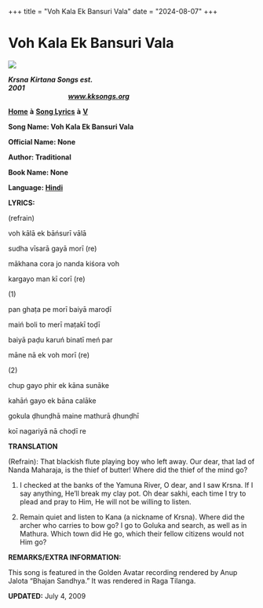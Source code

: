+++
title = "Voh Kala Ek Bansuri Vala"
date = "2024-08-07"
+++

# Voh Kala Ek Bansuri Vala
**[![](http://kksongs.org/image_files/image002.jpg)](http://kksongs.org/)**

**_Krsna_** **_Kirtana Songs est. 2001_**                                                                                                                                                      **_www.kksongs.org_**

**[Home](http://kksongs.org/)** **à** **[Song Lyrics](http://kksongs.org/lyrics.html)** **à** **[V](http://kksongs.org/songs/song_v.html)**

**Song Name: Voh Kala Ek Bansuri Vala**

**Official Name: None**

**Author: Traditional**

**Book Name: None**

**Language: [Hindi](http://kksongs.org/language/list/hindi.html)**

**LYRICS:**

(refrain)

voh kālā ek bāńsurī vālā

sudha vīsarā gayā morī (re)

mākhana cora jo nanda kiśora voh

kargayo man kī corī (re)

(1)

pan ghaṭa pe morī baiyā maroḍī

maiń boli to merī maṭakī toḍī

baiyā paḍu karuń binatī meń par

māne nā ek voh morī (re)

(2)

chup gayo phir ek kāna sunāke

kahāń gayo ek bāna calāke

gokula ḍhunḍhā maine mathurā ḍhunḍhī

koī nagariyā nā choḍī re

**TRANSLATION**

(Refrain): That blackish flute playing boy who left away. Our dear, that lad of Nanda Maharaja, is the thief of butter! Where did the thief of the mind go?

1) I checked at the banks of the Yamuna River, O dear, and I saw Krsna. If I say anything, He’ll break my clay pot. Oh dear sakhi, each time I try to plead and pray to Him, He will not be willing to listen.

2) Remain quiet and listen to Kana (a nickname of Krsna). Where did the archer who carries to bow go? I go to Goluka and search, as well as in Mathura. Which town did He go, which their fellow citizens would not Him go?

**REMARKS/EXTRA INFORMATION:**

This song is featured in the Golden Avatar recording rendered by Anup Jalota “Bhajan Sandhya.” It was rendered in Raga Tilanga.

**UPDATED:** July 4, 2009